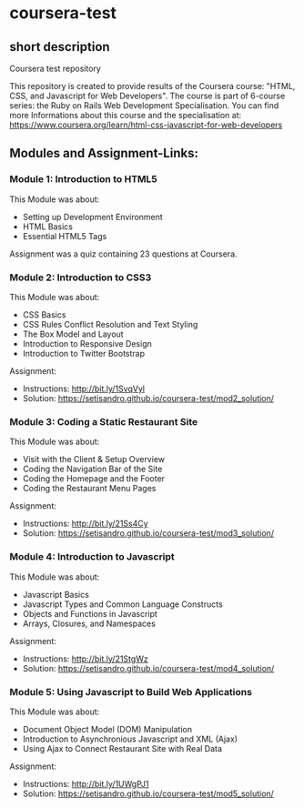 # coursera-test
## short description
Coursera test repository

This repository is created to provide results of the Coursera course: "HTML, CSS, and Javascript for Web Developers". 
The course is part of 6-course series: the Ruby on Rails Web Development Specialisation. 
You can find more Informations about this course and the specialisation at:
    https://www.coursera.org/learn/html-css-javascript-for-web-developers

## Modules and Assignment-Links:
### Module 1: Introduction to HTML5
This Module was about:
- Setting up Development Environment
- HTML Basics
- Essential HTML5 Tags

Assignment was a quiz containing 23 questions at Coursera.
### Module 2: Introduction to CSS3
This Module was about: 
- CSS Basics
- CSS Rules Conflict Resolution and Text Styling
- The Box Model and Layout
- Introduction to Responsive Design
- Introduction to Twitter Bootstrap

Assignment: 
- Instructions: http://bit.ly/1SvqVyl
- Solution: https://setisandro.github.io/coursera-test/mod2_solution/
### Module 3: Coding a Static Restaurant Site
This Module was about: 
- Visit with the Client & Setup Overview
- Coding the Navigation Bar of the Site
- Coding the Homepage and the Footer
- Coding the Restaurant Menu Pages

Assignment: 
- Instructions: http://bit.ly/21Ss4Cy
- Solution: https://setisandro.github.io/coursera-test/mod3_solution/
### Module 4: Introduction to Javascript
This Module was about:
- Javascript Basics
- Javascript Types and Common Language Constructs
- Objects and Functions in Javascript
- Arrays, Closures, and Namespaces

Assignment: 
- Instructions: http://bit.ly/21StgWz
- Solution: https://setisandro.github.io/coursera-test/mod4_solution/
### Module 5: Using Javascript to Build Web Applications
This Module was about: 
- Document Object Model (DOM) Manipulation
- Introduction to Asynchronious Javascript and XML (Ajax)
- Using Ajax to Connect Restaurant Site with Real Data

Assignment: 
- Instructions: http://bit.ly/1UWgPJ1
- Solution: https://setisandro.github.io/coursera-test/mod5_solution/